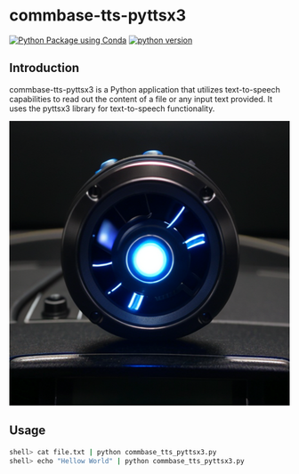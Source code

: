 # commbase-tts-pyttsx3

[![Python Package using Conda](https://github.com/mydroidandi/commbase/actions/workflows/python-package-conda.yml/badge.svg)](https://github.com/mydroidandi/commbase/actions/workflows/python-package-conda.yml)
[![python version](https://img.shields.io/badge/python-3.10%20%7C%203.11-blue)](https://img.shields.io/badge/python-3.10%20%7C%203.11-blue)

## Introduction

commbase-tts-pyttsx3 is a Python application that utilizes text-to-speech capabilities to read out the content of a file or any input text provided. It uses the pyttsx3 library for text-to-speech functionality.

<img alt="commbase-tts-pyttsx3" src="commbase-tts-pyttsx3.jpg?raw=true" width="512" height="512" />


## Usage

``` sh
shell> cat file.txt | python commbase_tts_pyttsx3.py
shell> echo "Hellow World" | python commbase_tts_pyttsx3.py
```
